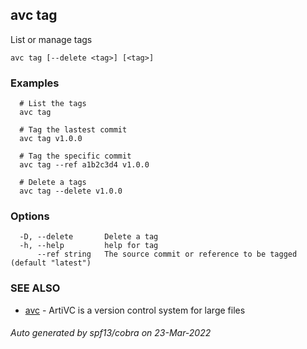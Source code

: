 ## avc tag

List or manage tags

```
avc tag [--delete <tag>] [<tag>]
```

### Examples

```
  # List the tags
  avc tag

  # Tag the lastest commit
  avc tag v1.0.0

  # Tag the specific commit
  avc tag --ref a1b2c3d4 v1.0.0  

  # Delete a tags
  avc tag --delete v1.0.0
```

### Options

```
  -D, --delete       Delete a tag
  -h, --help         help for tag
      --ref string   The source commit or reference to be tagged (default "latest")
```

### SEE ALSO

* [avc](avc.md)	 - ArtiVC is a version control system for large files

###### Auto generated by spf13/cobra on 23-Mar-2022
